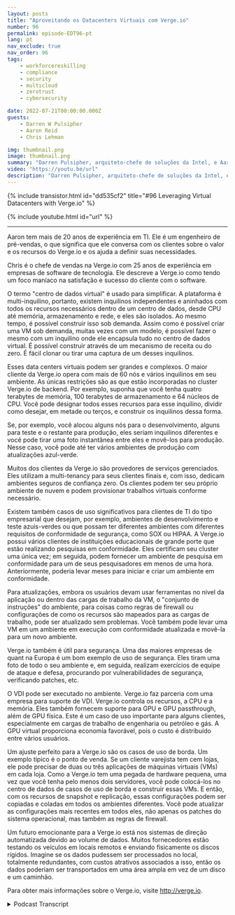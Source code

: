 ```yaml
---
layout: posts
title: "Aproveitando os Datacenters Virtuais com Verge.io"
number: 96
permalink: episode-EDT96-pt
lang: pt
nav_exclude: true
nav_order: 96
tags:
    - workforcereskilling
    - compliance
    - security
    - multicloud
    - zerotrust
    - cybersecurity

date: 2022-07-21T00:00:00.000Z
guests:
    - Darren W Pulsipher
    - Aaron Reid
    - Chris Lehman

img: thumbnail.png
image: thumbnail.png
summary: "Darren Pulsipher, arquiteto-chefe de soluções da Intel, e Aaron Reid, engenheiro principal de sistemas da https://www.verge.io/, junto com Chris Lehman, vice-presidente sênior de vendas, discutem casos de uso para o software de data center virtual da Verge.io."
video: "https://youtu.be/url"
description: "Darren Pulsipher, arquiteto-chefe de soluções da Intel, e Aaron Reid, engenheiro principal de sistemas da https://www.verge.io/, junto com Chris Lehman, vice-presidente sênior de vendas, discutem casos de uso para o software de data center virtual da Verge.io."
---
```


<div>
{% include transistor.html id="dd535cf2" title="#96 Leveraging Virtual Datacenters with Verge.io" %}

{% include youtube.html id="url" %}
</div>

---

Aaron tem mais de 20 anos de experiência em TI. Ele é um engenheiro de pré-vendas, o que significa que ele conversa com os clientes sobre o valor e os recursos do Verge.io e os ajuda a definir suas necessidades.

Chris é o chefe de vendas na Verge.io com 25 anos de experiência em empresas de software de tecnologia. Ele descreve a Verge.io como tendo um foco maníaco na satisfação e sucesso do cliente com o software.

O termo "centro de dados virtual" é usado para simplificar. A plataforma é multi-inquilino, portanto, existem inquilinos independentes e aninhados com todos os recursos necessários dentro de um centro de dados, desde CPU até memória, armazenamento e rede, e eles são isolados. Ao mesmo tempo, é possível construir isso sob demanda. Assim como é possível criar uma VM sob demanda, muitas vezes com um modelo, é possível fazer o mesmo com um inquilino onde ele encapsula tudo no centro de dados virtual. É possível construir através de um mecanismo de receita ou do zero. É fácil clonar ou tirar uma captura de um desses inquilinos.

Esses data centers virtuais podem ser grandes e complexos. O maior cliente da Verge.io opera com mais de 60 nós e vários inquilinos em seu ambiente. As únicas restrições são as que estão incorporadas no cluster Verge.io de backend. Por exemplo, suponha que você tenha quatro terabytes de memória, 100 terabytes de armazenamento e 64 núcleos de CPU. Você pode designar todos esses recursos para esse inquilino, dividir como desejar, em metade ou terços, e construir os inquilinos dessa forma.

Se, por exemplo, você alocou alguns nós para o desenvolvimento, alguns para teste e o restante para produção, eles seriam inquilinos diferentes e você pode tirar uma foto instantânea entre eles e movê-los para produção. Nesse caso, você pode até ter vários ambientes de produção com atualizações azul-verde.

Muitos dos clientes da Verge.io são provedores de serviços gerenciados. Eles utilizam a multi-tenancy para seus clientes finais e, com isso, dedicam ambientes seguros de confiança zero. Os clientes podem ter seu próprio ambiente de nuvem e podem provisionar trabalhos virtuais conforme necessário.

Existem também casos de uso significativos para clientes de TI do tipo empresarial que desejam, por exemplo, ambientes de desenvolvimento e teste azuis-verdes ou que possam ter diferentes ambientes com diferentes requisitos de conformidade de segurança, como SOX ou HIPAA. A Verge.io possui vários clientes de instituições educacionais de grande porte que estão realizando pesquisas em conformidade. Eles certificam seu cluster uma única vez; em seguida, podem fornecer um ambiente de pesquisa em conformidade para um de seus pesquisadores em menos de uma hora. Anteriormente, poderia levar meses para iniciar e criar um ambiente em conformidade.

Para atualizações, embora os usuários devam usar ferramentas no nível da aplicação ou dentro das cargas de trabalho da VM, o "conjunto de instruções" do ambiente, para coisas como regras de firewall ou configurações de como os recursos são mapeados para as cargas de trabalho, pode ser atualizado sem problemas. Você também pode levar uma VM em um ambiente em execução com conformidade atualizada e movê-la para um novo ambiente.

Verge.io também é útil para segurança. Uma das maiores empresas de quant na Europa é um bom exemplo de uso de segurança. Eles tiram uma foto de todo o seu ambiente e, em seguida, realizam exercícios de equipe de ataque e defesa, procurando por vulnerabilidades de segurança, verificando patches, etc.

O VDI pode ser executado no ambiente. Verge.io faz parceria com uma empresa para suporte de VDI. Verge.io controla os recursos, a CPU e a memória. Eles também fornecem suporte para GPU e GPU passthrough, além de GPU física. Este é um caso de uso importante para alguns clientes, especialmente em cargas de trabalho de engenharia ou petróleo e gás. A GPU virtual proporciona economia favorável, pois o custo é distribuído entre vários usuários.

Um ajuste perfeito para a Verge.io são os casos de uso de borda. Um exemplo típico é o ponto de venda. Se um cliente varejista tem cem lojas, ele pode precisar de duas ou três aplicações de máquinas virtuais (VMs) em cada loja. Como a Verge.io tem uma pegada de hardware pequena, uma vez que você tenha pelo menos dois servidores, você pode colocá-los no centro de dados de casos de uso de borda e construir essas VMs. E então, com os recursos de snapshot e replicação, essas configurações podem ser copiadas e coladas em todos os ambientes diferentes. Você pode atualizar as configurações mais recentes em todos eles, não apenas os patches do sistema operacional, mas também as regras de firewall.

Um futuro emocionante para a Verge.io está nos sistemas de direção automatizada devido ao volume de dados. Muitos fornecedores estão testando os veículos em locais remotos e enviando fisicamente os discos rígidos. Imagine se os dados pudessem ser processados no local, totalmente redundantes, com custos atrativos associados a isso, então os dados poderiam ser transportados em uma área ampla em vez de um disco e um caminhão.

Para obter mais informações sobre o Verge.io, visite http://verge.io.



<details>
<summary> Podcast Transcript </summary>

<p></p>

</details>
